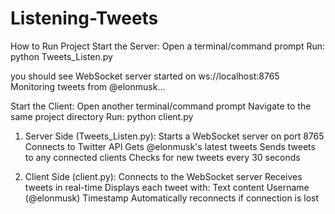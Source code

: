 # Listening-Tweets

How  to Run 
Project
Start the Server:
Open a terminal/command prompt
Run:  python Tweets_Listen.py

you should see
     WebSocket server started on ws://localhost:8765
     Monitoring tweets from @elonmusk...

Start the Client:
Open another terminal/command prompt
Navigate to the same project directory
Run: python client.py


1. Server Side (Tweets_Listen.py):
Starts a WebSocket server on port 8765
Connects to Twitter API
Gets @elonmusk's latest tweets
Sends tweets to any connected clients
Checks for new tweets every 30 seconds

2. Client Side (client.py):
Connects to the WebSocket server
Receives tweets in real-time
Displays each tweet with:
Text content
Username (@elonmusk)
Timestamp
Automatically reconnects if connection is lost
